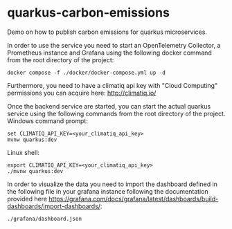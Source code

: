 # quarkus-carbon-emissions
Demo on how to publish carbon emissions for quarkus microservices.

In order to use the service you need to start an OpenTelemetry Collector, a Prometheus instance and Grafana using the following docker command from the root directory of the project:  

    docker compose -f ./docker/docker-compose.yml up -d

Furthermore, you need to have a climatiq api key with "Cloud Computing" permissions you can acquire here: http://climatiq.io/

Once the backend service are started, you can start the actual quarkus service using the following commands from the root directory of the project. Windows command prompt:

    set CLIMATIQ_API_KEY=<your_climatiq_api_key>
    mvnw quarkus:dev

Linux shell:

    export CLIMATIQ_API_KEY=<your_climatiq_api_key>
    ./mvnw quarkus:dev

In order to visualize the data you need to import the dashboard defined in the following file in your grafana instance following the documentation provided here https://grafana.com/docs/grafana/latest/dashboards/build-dashboards/import-dashboards/:
    
    ./grafana/dashboard.json

